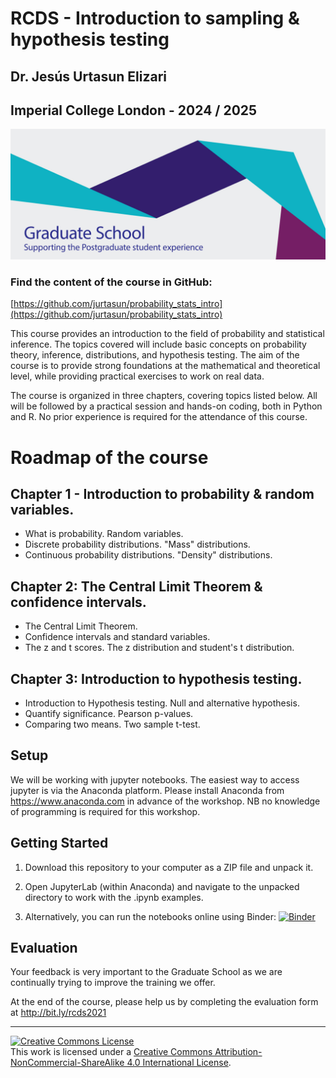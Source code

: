 # RCDS - Introduction to sampling & hypothesis testing

## Dr. Jesús Urtasun Elizari

## Imperial College London - 2024 / 2025

<img src="/readme_figures/grad-school-logo.png">

### Find the content of the course in GitHub:
[https://github.com/jurtasun/probability_stats_intro](https://github.com/jurtasun/probability_stats_intro)

This course provides an introduction to the field of probability and statistical inference. The topics covered will include basic concepts on probability theory, inference, distributions, and hypothesis testing. The aim of the course is to provide strong foundations at the mathematical and theoretical level, while providing practical exercises to work on real data.

The course is organized in three chapters, covering topics listed below. All will be followed by a practical session and hands-on coding, both in Python and R. No prior experience is required for the attendance of this course.

# Roadmap of the course

## Chapter 1 - Introduction to probability & random variables.

- What is probability. Random variables.
- Discrete probability distributions. "Mass" distributions.
- Continuous probability distributions. "Density" distributions.

## Chapter 2: The Central Limit Theorem & confidence intervals.

- The Central Limit Theorem.
- Confidence intervals and standard variables.
- The z and t scores. The z distribution and student's t distribution.

## Chapter 3: Introduction to hypothesis testing.

- Introduction to Hypothesis testing. Null and alternative hypothesis.
- Quantify significance. Pearson p-values.
- Comparing two means. Two sample t-test.

## Setup

We will be working with jupyter notebooks. The easiest way to access jupyter is via the Anaconda platform.
Please install Anaconda from https://www.anaconda.com in advance of the workshop.
NB no knowledge of programming is required for this workshop.

## Getting Started

1. Download this repository to your computer as a ZIP file and unpack it.

2. Open JupyterLab (within Anaconda) and navigate to the unpacked directory to work with the .ipynb examples.

3. Alternatively, you can run the notebooks online using Binder: [![Binder](https://mybinder.org/badge_logo.svg)](https://mybinder.org/v2/gh/johnpinney/sampling_and_hypothesis_testing/master?urlpath=lab)


## Evaluation

Your feedback is very important to the Graduate School as we are continually trying to improve the training we offer.

At the end of the course, please help us by completing the evaluation form at
http://bit.ly/rcds2021


<hr>
<a rel="license" href="http://creativecommons.org/licenses/by-nc-sa/4.0/"><img alt="Creative Commons License" style="border-width:0" src="https://i.creativecommons.org/l/by-nc-sa/4.0/80x15.png" /></a><br />This work is licensed under a <a rel="license" href="http://creativecommons.org/licenses/by-nc-sa/4.0/">Creative Commons Attribution-NonCommercial-ShareAlike 4.0 International License</a>.
